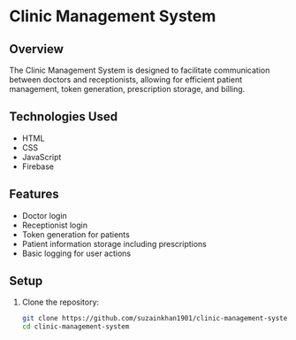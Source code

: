# Clinic Management System

## Overview
The Clinic Management System is designed to facilitate communication between doctors and receptionists, allowing for efficient patient management, token generation, prescription storage, and billing.

## Technologies Used
- HTML
- CSS
- JavaScript
- Firebase

## Features
- Doctor login
- Receptionist login
- Token generation for patients
- Patient information storage including prescriptions
- Basic logging for user actions

## Setup
1. Clone the repository:
   ```bash
   git clone https://github.com/suzainkhan1901/clinic-management-system.git
   cd clinic-management-system
